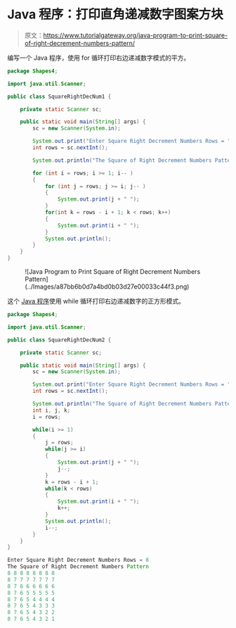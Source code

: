 # Java 程序：打印直角递减数字图案方块

> 原文：<https://www.tutorialgateway.org/java-program-to-print-square-of-right-decrement-numbers-pattern/>

编写一个 Java 程序，使用 for 循环打印右边递减数字模式的平方。

```java
package Shapes4;

import java.util.Scanner;

public class SquareRightDecNum1 {

	private static Scanner sc;

	public static void main(String[] args) {
		sc = new Scanner(System.in);

		System.out.print("Enter Square Right Decrement Numbers Rows = ");
		int rows = sc.nextInt();

		System.out.println("The Square of Right Decrement Numbers Pattern");

		for (int i = rows; i >= 1; i-- ) 
		{
			for (int j = rows; j >= i; j-- ) 
			{
				System.out.print(j + " ");
			}
			for(int k = rows - i + 1; k < rows; k++) 
			{
				System.out.print(i + " ");
			}
			System.out.println();
		}
	}
}
```

<figure class="wp-block-image size-large">![Java Program to Print Square of Right Decrement Numbers Pattern](../Images/a87bb6b0d7a4bd0b03d27e00033c44f3.png)</figure>

这个 [Java 程序](https://www.tutorialgateway.org/learn-java-programs/)使用 while 循环打印右边递减数字的正方形模式。

```java
package Shapes4;

import java.util.Scanner;

public class SquareRightDecNum2 {

	private static Scanner sc;

	public static void main(String[] args) {
		sc = new Scanner(System.in);

		System.out.print("Enter Square Right Decrement Numbers Rows = ");
		int rows = sc.nextInt();

		System.out.println("The Square of Right Decrement Numbers Pattern");
		int i, j, k;
		i = rows; 

		while(i >= 1) 
		{
			j = rows; 
			while(j >= i) 
			{
				System.out.print(j + " ");
				j--;
			}
			k = rows - i + 1; 
			while(k < rows) 
			{
				System.out.print(i + " ");
				k++;
			}
			System.out.println();
			i--;
		}
	}
}
```

```java
Enter Square Right Decrement Numbers Rows = 8
The Square of Right Decrement Numbers Pattern
8 8 8 8 8 8 8 8 
8 7 7 7 7 7 7 7 
8 7 6 6 6 6 6 6 
8 7 6 5 5 5 5 5 
8 7 6 5 4 4 4 4 
8 7 6 5 4 3 3 3 
8 7 6 5 4 3 2 2 
8 7 6 5 4 3 2 1 
```